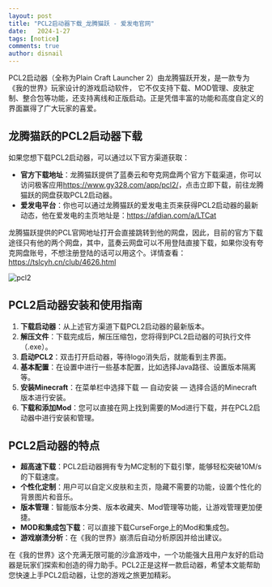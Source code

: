 ```yaml
---
layout: post
title: "PCL2启动器下载_龙腾猫跃 - 爱发电官网"
date:   2024-1-27
tags: [notice]
comments: true
author: disnail
---
```


PCL2启动器（全称为Plain Craft Launcher 2）由龙腾猫跃开发，是一款专为《我的世界》玩家设计的游戏启动软件，
它不仅支持下载、MOD管理、皮肤定制、整合包等功能，还支持离线和正版启动。正是凭借丰富的功能和高度自定义的界面赢得了广大玩家的喜爱。

## 龙腾猫跃的PCL2启动器下载

如果您想下载PCL2启动器，可以通过以下官方渠道获取：

- **官方下载地址**：龙腾猫跃提供了蓝奏云和夸克网盘两个官方下载渠道，你可以访问极客应用<https://www.gy328.com/app/pcl2/>，点击立即下载，前往龙腾猫跃的网盘获取PCL2启动器。
- **爱发电平台**：你也可以通过龙腾猫跃的爱发电主页来获得PCL2启动器的最新动态，他在爱发电的主页地址是：<https://afdian.com/a/LTCat>

龙腾猫跃提供的PCL官网地址打开会直接跳转到他的网盘，因此，目前的官方下载途径只有他的两个网盘，其中，蓝奏云网盘可以不用登陆直接下载，如果你没有夸克网盘账号，不想注册登陆的话可以用这个。详情查看：<https://tslcyh.cn/club/4626.html>

![pcl2](https://www.gy328.com/wp-content/uploads/2024/12/1733157660-PC2-PIC.jpg "pcl2")

## PCL2启动器安装和使用指南

1. **下载启动器**：从上述官方渠道下载PCL2启动器的最新版本。
2. **解压文件**：下载完成后，解压压缩包，您将得到PCL2启动器的可执行文件（.exe）。
3. **启动PCL2**：双击打开启动器，等待logo消失后，就能看到主界面。
4. **基本配置**：在设置中进行一些基本配置，比如选择Java路径、设置版本隔离等。
5. **安装Minecraft**：在菜单栏中选择下载 — 自动安装 — 选择合适的Minecraft版本进行安装。
6. **下载和添加Mod**：您可以直接在网上找到需要的Mod进行下载，并在PCL2启动器中进行安装和管理。

## PCL2启动器的特点

- **超高速下载**：PCL2启动器拥有专为MC定制的下载引擎，能够轻松突破10M/s的下载速度。
- **个性化定制**：用户可以自定义皮肤和主页，隐藏不需要的功能，设置个性化的背景图片和音乐。
- **版本管理**：智能版本分类、版本收藏夹、Mod管理等功能，让游戏管理更加便捷。
- **MOD和集成包下载**：可以直接下载CurseForge上的Mod和集成包。
- **游戏崩溃分析**：在《我的世界》崩溃后自动分析原因并给出建议。

在《我的世界》这个充满无限可能的沙盒游戏中，一个功能强大且用户友好的启动器是玩家们探索和创造的得力助手。PCL2正是这样一款启动器，希望本文能帮助您快速上手PCL2启动器，让您的游戏之旅更加精彩。
